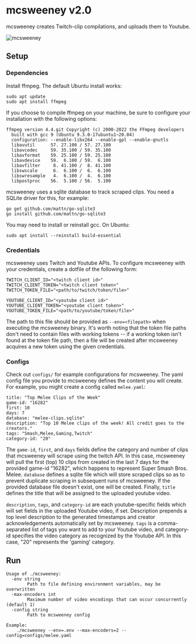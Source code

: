 # mcsweeney v2.0 
mcsweeney creates Twitch-clip compilations, and uploads them to Youtube.

![mcsweeney](https://i.ibb.co/s6B62S4/Mcsweeney.png) 

## Setup
### Dependencies

Install ffmpeg. The default Ubuntu install works:
```
sudo apt update 
sudo apt install ffmpeg
```
If you choose to compile ffmpeg on your machine, be sure to configure your installation with the following options:
```
ffmpeg version 4.4.git Copyright (c) 2000-2022 the FFmpeg developers
  built with gcc 9 (Ubuntu 9.3.0-17ubuntu1~20.04)
  configuration: --enable-libx264 --enable-gpl --enable-gnutls
  libavutil      57. 27.100 / 57. 27.100
  libavcodec     59. 35.100 / 59. 35.100
  libavformat    59. 25.100 / 59. 25.100
  libavdevice    59.  6.100 / 59.  6.100
  libavfilter     8. 41.100 /  8. 41.100
  libswscale      6.  6.100 /  6.  6.100
  libswresample   4.  6.100 /  4.  6.100
  libpostproc    56.  5.100 / 56.  5.100
```
mcsweeney uses a sqlite database to track scraped clips. You need a SQLite driver for this, for example:
```
go get github.com/mattn/go-sqlite3
go install github.com/mattn/go-sqlite3
``` 
You may need to install or reinstall gcc. On Ubuntu:
```
sudo apt install --reinstall build-essential
```

### Credentials
mcsweeney uses Twitch and Youtube APIs. To configure mcsweeney with your credentials, create a dotfile of the following form:
```
TWITCH_CLIENT_ID="<twitch client id>"
TWITCH_CLIENT_TOKEN="<twitch client token>"
TWITCH_TOKEN_FILE="<path/to/twitch/token/file>"

YOUTUBE_CLIENT_ID="<youtube client id>"
YOUTUBE_CLIENT_TOKEN="<youtube client token>"
YOUTUBE_TOKEN_FILE="<path/to/youtube/token/file>"
```
The path to this file should be provided as ```--env=<filepath>``` when executing the mcsweeney binary. It's worth noting
that the token file paths don't need to contain files with working tokens -- if a working token isn't found at the token file path,
then a file will be created after mcsweeney acquires a new token using the given credentials.

### Configs
Check out ```configs/``` for example configurations for mcsweeney. The yaml config file you provide to mcsweeney defines the content
you will create. For example, you might create a config called ```melee.yaml```:
```
title: "Top Melee Clips of the Week"
game-id: "16282"
first: 10
days: 7
database: "melee-clips.sqlite"
description: "Top 10 Melee clips of the week! All credit goes to the creators."
tags: "Smash,Melee,Gaming,Twitch"
category-id: "20"
```
The ```game-id```, ```first```, and ```days``` fields define the category and number of clips that mcsweeney will scrape using the
twitch API. In this case, mcsweeney will pull the first (top) 10 clips from created in the last 7 days for the provided game-id "16282", 
which happens to represent Super Smash Bros. Melee. ```database``` defines a sqlite file which will store scraped clips so as to prevent
duplicate scraping in subsequent runs of mcsweeney. If the provided database file doesn't exist, one will be created. Finally, ```title``` 
defines the title that will be assigned to the uploaded youtube video.

```description```, ```tags```, and ```category-id``` are each youtube-specific fields which will set fields in the uploaded Youtube video, if set. Description prepends a top level description to the generated timestamps and creator acknowledgements automatically set by mcsweeney. ```tags``` is a comma-separated list of tags you want to add to your Youtube video, and category-id specifies the video category as recognized by the Youtube API. In this case, "20" represents the 'gaming' category.

## Run
```
Usage of ./mcsweeney:
  -env string
        Path to file defining environment variables, may be overwritten
  -max-encoders int
        Maximum number of video encodings that can occur concurrently (default 1)
  -config string
        Path to mcsweeney config

Example:
    ./mcsweeney --env=.env --max-encoders=2 --config=configs/melee.yaml 
```
